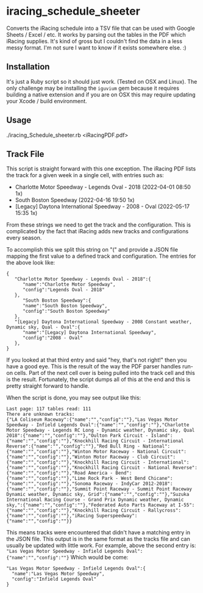 # iracing_schedule_sheeter

Converts the iRacing schedule into a TSV file that can be used with Google Sheets / Excel / etc.
It works by parsing out the tables in the PDF which iRacing supplies. It's kind of gross but
I couldn't find the data in a less messy format. I'm not sure I want to know if it exists
somewhere else. :)

## Installation
It's just a Ruby script so it should just work. (Tested on OSX and Linux). The only challenge may be 
installing the `iguvium` gem because it requires building a native extension and if you are on OSX 
this may require updating your Xcode / build environment. 

## Usage
./iracing_Schedule_sheeter.rb <iRacingPDF.pdf>

## Track File
This script is straight forward with this one exception. The iRacing PDF lists the track for
a given week in a single cell, with entries such as:
* Charlotte Motor Speedway - Legends Oval - 2018 (2022-04-01 08:50 1x)
* South Boston Speedway (2022-04-16 19:50 1x)
* [Legacy] Daytona International Speedway - 2008 - Oval (2022-05-17 15:35 1x)

From these strings we need to get the track and the configuration. This is complicated by the fact
that iRacing adds new tracks and configurations every season.

To accomplish this we split this string on "(" and provide a JSON file mapping the first value to a
defined track and configuration. The entries for the above look like:
```
{
   "Charlotte Motor Speedway - Legends Oval - 2018":{
      "name":"Charlotte Motor Speedway",
      "config":"Legends Oval - 2018"
   },
      "South Boston Speedway":{
      "name":"South Boston Speedway",
      "config":"South Boston Speedway"
   },
   "[Legacy] Daytona International Speedway - 2008 Constant weather, Dynamic sky, Qual - Oval":{
      "name":"[Legacy] Daytona International Speedway",
      "config":"2008 - Oval"
   },
}
```

If you looked at that third entry and said "hey, that's not right!" then you have a good eye. This is the result of the way the PDF parser handles run-on cells. Part of the next cell over is being pulled into the track cell and this is the result. Fortunately, the script dumps all of this at the end and this is pretty straight forward to handle.

When the script is done, you may see output like this:
```
Last page: 117 tables read: 111
There are unknown tracks:
{"LA Coliseum Raceway":{"name":"","config":""},"Las Vegas Motor Speedway - Infield Legends Oval":{"name":"","config":""},"Charlotte Motor Speedway - Legends RC Long - Dynamic weather, Dynamic sky, Qual 2018":{"name":"","config":""},"Oulton Park Circuit - Island":{"name":"","config":""},"Knockhill Racing Circuit - International Reverse":{"name":"","config":""},"Red Bull Ring - National":{"name":"","config":""},"Winton Motor Raceway - National Circuit":{"name":"","config":""},"Winton Motor Raceway - Club Circuit":{"name":"","config":""},"Knockhill Racing Circuit - International":{"name":"","config":""},"Knockhill Racing Circuit - National Reverse":{"name":"","config":""},"Road America - Bend":{"name":"","config":""},"Lime Rock Park - West Bend Chicane":{"name":"","config":""},"Sonoma Raceway - IndyCar 2012-2018":{"name":"","config":""},"Summit Point Raceway - Summit Point Raceway Dynamic weather, Dynamic sky, Grid":{"name":"","config":""},"Suzuka International Racing Course - Grand Prix Dynamic weather, Dynamic sky,":{"name":"","config":""},"Federated Auto Parts Raceway at I-55":{"name":"","config":""},"Knockhill Racing Circuit - Rallycross":{"name":"","config":""},"iRacing Superspeedway":{"name":"","config":""}}
```
This means tracks were encountered that didn't have a matching entry in the JSON file. This output is in the same format as the tracks file and can usually be updated with little work. For example, above the second entry is:
`"Las Vegas Motor Speedway - Infield Legends Oval":{"name":"","config":""}`
Which would be come:
```
"Las Vegas Motor Speedway - Infield Legends Oval":{
  "name":"Las Vegas Motor Speedway",
  "config":"Infield Legends Oval"
}
```
